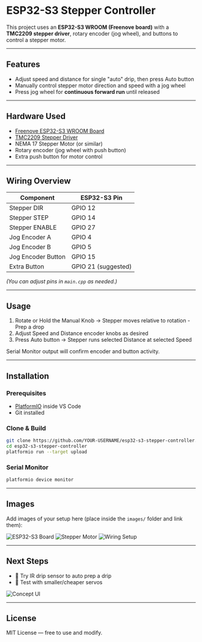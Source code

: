 # ESP32-S3 Stepper Controller

This project uses an **ESP32-S3 WROOM (Freenove board)** with a **TMC2209 stepper driver**, rotary encoder (jog wheel), and buttons to control a stepper motor.

---

## Features

* Adjust speed and distance for single "auto" drip, then press Auto button
* Manually control stepper motor direction and speed with a jog wheel
* Press jog wheel for **continuous forward run** until released

---

## Hardware Used

* [Freenove ESP32-S3 WROOM Board](https://github.com/Freenove/Freenove_ESP32_S3_WROOM)
* [TMC2209 Stepper Driver](https://www.trinamic.com/products/integrated-circuits/details/tmc2209/)
* NEMA 17 Stepper Motor (or similar)
* Rotary encoder (jog wheel with push button)
* Extra push button for motor control

---

## Wiring Overview

| Component          | ESP32-S3 Pin        |
| ------------------ | ------------------- |
| Stepper DIR        | GPIO 12             |
| Stepper STEP       | GPIO 14             |
| Stepper ENABLE     | GPIO 27             |
| Jog Encoder A      | GPIO 4              |
| Jog Encoder B      | GPIO 5              |
| Jog Encoder Button | GPIO 15             |
| Extra Button       | GPIO 21 (suggested) |

*(You can adjust pins in `main.cpp` as needed.)*

---

## Usage

1. Rotate or Hold the Manual Knob → Stepper moves relative to rotation - Prep a drop
2. Adjust Speed and Distance encoder knobs as desired
3. Press Auto button → Stepper runs selected Distance at selected Speed

Serial Monitor output will confirm encoder and button activity.

---

## Installation

### Prerequisites

* [PlatformIO](https://platformio.org/) inside VS Code
* Git installed

### Clone & Build

```bash
git clone https://github.com/YOUR-USERNAME/esp32-s3-stepper-controller.git
cd esp32-s3-stepper-controller
platformio run --target upload
```

### Serial Monitor

```bash
platformio device monitor
```

---

## Images

Add images of your setup here (place inside the `images/` folder and link them):

![ESP32-S3 Board](images/esp32s3.jpg)
![Stepper Motor](images/stepper.jpg)
![Wiring Setup](images/wiring.jpg)

---

## Next Steps

* 🔲 Try IR drip sensor to auto prep a drip
* 🔲 Test with smaller/cheaper servos

![Concept UI](images/concept_ui.jpg)

---

## License

MIT License — free to use and modify.
